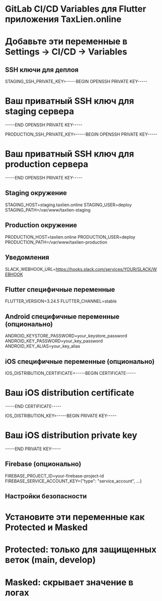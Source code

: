 # GitLab CI/CD Variables для Flutter приложения TaxLien.online
# Добавьте эти переменные в Settings → CI/CD → Variables

## SSH ключи для деплоя
STAGING_SSH_PRIVATE_KEY=-----BEGIN OPENSSH PRIVATE KEY-----
# Ваш приватный SSH ключ для staging сервера
-----END OPENSSH PRIVATE KEY-----

PRODUCTION_SSH_PRIVATE_KEY=-----BEGIN OPENSSH PRIVATE KEY-----
# Ваш приватный SSH ключ для production сервера
-----END OPENSSH PRIVATE KEY-----

## Staging окружение
STAGING_HOST=staging.taxlien.online
STAGING_USER=deploy
STAGING_PATH=/var/www/taxlien-staging

## Production окружение
PRODUCTION_HOST=taxlien.online
PRODUCTION_USER=deploy
PRODUCTION_PATH=/var/www/taxlien-production

## Уведомления
SLACK_WEBHOOK_URL=https://hooks.slack.com/services/YOUR/SLACK/WEBHOOK

## Flutter специфичные переменные
FLUTTER_VERSION=3.24.5
FLUTTER_CHANNEL=stable

## Android специфичные переменные (опционально)
ANDROID_KEYSTORE_PASSWORD=your_keystore_password
ANDROID_KEY_PASSWORD=your_key_password
ANDROID_KEY_ALIAS=your_key_alias

## iOS специфичные переменные (опционально)
IOS_DISTRIBUTION_CERTIFICATE=-----BEGIN CERTIFICATE-----
# Ваш iOS distribution certificate
-----END CERTIFICATE-----

IOS_DISTRIBUTION_KEY=-----BEGIN PRIVATE KEY-----
# Ваш iOS distribution private key
-----END PRIVATE KEY-----

## Firebase (опционально)
FIREBASE_PROJECT_ID=your-firebase-project-id
FIREBASE_SERVICE_ACCOUNT_KEY={"type": "service_account", ...}

## Настройки безопасности
# Установите эти переменные как Protected и Masked
# Protected: только для защищенных веток (main, develop)
# Masked: скрывает значение в логах

